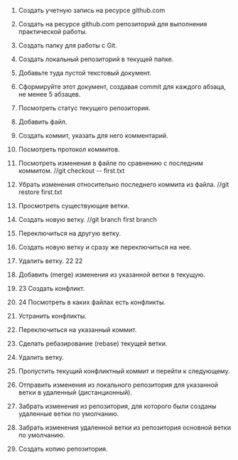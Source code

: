 1. Создать учетную запись на ресурсе github.com


2. Создать на ресурсе github.com репозиторий для выполнения практической работы.


3. Создать папку для работы с Git.


4. Создать локальный репозиторий в текущей папке.


5. Добавьте туда пустой текстовый документ.


6. Сформируйте этот документ, создавая commit для каждого абзаца, не менее 5 абзацев.


7. Посмотреть статус текущего репозитория.


8. Добавить файл.


9. Создать коммит, указать для него комментарий.


10. Посмотреть протокол коммитов.


11. Посмотреть изменения в файле по сравнению с последним коммитом.
//git checkout -- first.txt

12. Убрать изменения относительно последнего коммита из файла.
//git restore first.txt

13. Просмотреть существующие ветки.


14. Создать новую ветку.
//git branch first branch

15. Переключиться на другую ветку.


16. Создать новую ветку и сразу же переключиться на нее.


17. Удалить ветку.
22
22

18. Добавить (merge) изменения из указанной ветки в текущую.


19. 23 Создать конфликт.


20. 24 Посмотреть в каких файлах есть конфликты.


21. Устранить конфликты.


22. Переключиться на указанный коммит.


23. Сделать ребазирование (rebase) текущей ветки.


24. Удалить ветку.


25. Пропустить текущий конфликтный коммит и перейти к следующему.


26. Отправить изменения из локального репозитория для указанной ветки в удаленный (дистанционный).


27. Забрать изменения из репозитория, для которого были созданы удаленные ветки по умолчанию.


28. Забрать изменения удаленной ветки из репозитория основной ветки по умолчанию.


29. Создать копию репозитория.


